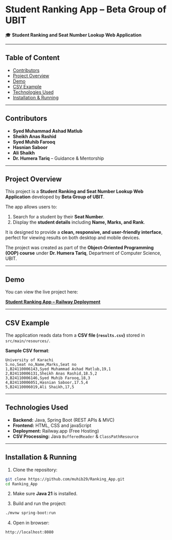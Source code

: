 # Student Ranking App – Beta Group of UBIT

🎓 **Student Ranking and Seat Number Lookup Web Application**

---

## Table of Content


* [Contributors](#Contributors)
* [Project Overview](#project-overview)
* [Demo](#demo)
* [CSV Example](#CSV-Example)
* [Technologies Used](#technologies-used)
* [Installation & Running](#installation--running)

---

## Contributors

- **Syed Muhammad Ashad Matlub**
- **Sheikh Anas Rashid** 
- **Syed Muhib Farooq**
- **Hasnian Saboor**
- **Ali Shaikh**
- **Dr. Humera Tariq** – Guidance & Mentorship

---

## Project Overview

This project is a **Student Ranking and Seat Number Lookup Web Application** developed by **Beta Group of UBIT**.

The app allows users to:

1. Search for a student by their **Seat Number**.
2. Display the **student details** including **Name, Marks, and Rank**.

It is designed to provide a **clean, responsive, and user-friendly interface**, perfect for viewing results on both desktop and mobile devices.

The project was created as part of the **Object-Oriented Programming (OOP) course** under **Dr. Humera Tariq**, Department of Computer Science, UBIT.

---


## Demo

You can view the live project here:

[**Student Ranking App – Railway Deployment**](https://rankingapp-production-0997.up.railway.app/)

---

## CSV Example

The application reads data from a **CSV file (`results.csv`)** stored in `src/main/resources/`.

**Sample CSV format**:

```csv
University of Karachi
S.no,Seat no,Name,Marks,Seat no
1,B24110006143,Syed Muhammad Ashad Matlub,19,1
2,B24110006131,Sheikh Anas Rashid,18.5,2
3,B24110006146,Syed Muhib Farooq,18,3
4,B24110006051,Hasnian Saboor,17.5,4
5,B24110006019,Ali Shaikh,17,5
```

---

## Technologies Used

* **Backend:** Java, Spring Boot (REST APIs & MVC)
* **Frontend:** HTML, CSS and javaScript
* **Deployment:** Railway.app (Free Hosting)
* **CSV Processing:** Java `BufferedReader` & `ClassPathResource`

---

## Installation & Running

1. Clone the repository:

```bash
git clone https://github.com/muhib29/Ranking_App.git
cd Ranking_App
```

2. Make sure **Java 21** is installed.

3. Build and run the project:

```bash
./mvnw spring-boot:run
```

4. Open in browser:

```
http://localhost:8080
```
